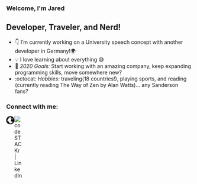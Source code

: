 ### Welcome, I'm Jared 

## Developer, Traveler, and Nerd!
- :point_down: I’m currently working on a University speech concept with another developer in Germany!:earth_africa:
- :bulb: I love learning about everything :sweat_smile:
- :raised_hands: *2020 Goals:* Start working with an amazing company, keep expanding programming skills, move somewhere new?
- :octocat: *Hobbies:* traveling(18 countries!), playing sports, and reading (currently reading The Way of Zen by Alan Watts)... any Sanderson fans?

### Connect with me:

[<img align="left" alt="codeSTACKr.com" width="22px" src="https://raw.githubusercontent.com/iconic/open-iconic/master/svg/globe.svg" />][website]
[<img align="left" alt="codeSTACKr | LinkedIn" width="22px" src="https://cdn.jsdelivr.net/npm/simple-icons@v3/icons/linkedin.svg" />][linkedin]


[website]: https://www.jaredar.com/

[linkedin]: https://www.linkedin.com/in/jared-rothenberg


